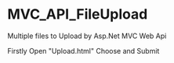 # MVC_API_FileUpload
Multiple files to Upload by Asp.Net MVC Web Api

Firstly Open "Upload.html" 
Choose and Submit
